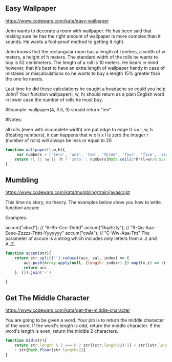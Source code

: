 
## Easy Wallpaper
https://www.codewars.com/kata/easy-wallpaper

John wants to decorate a room with wallpaper. He has been said that making sure he has the right amount of wallpaper is more complex than it sounds. He wants a fool-proof method to getting it right.

John knows that the rectangular room has a length of l meters, a width of w meters, a height of h meters. The standard width of the rolls he wants to buy is 52 centimeters. The length of a roll is 10 meters. He bears in mind however, that it’s best to have an extra length of wallpaper handy in case of mistakes or miscalculations so he wants to buy a length 15% greater than the one he needs.

Last time he did these calculations he caught a headache so could you help John? Your function wallpaper(l, w, h) should return as a plain English word in lower case the number of rolls he must buy.

#Example: wallpaper(4, 3.5, 3) should return "ten"

#Notes:

all rolls (even with incomplete width) are put edge to edge
0 <= l, w, h (floating numbers), it can happens that w x h x l is zero
the integer r (number of rolls) will always be less or equal to 20

```javascript
function wallpaper(l,w,h){
	 var numbers = ['zero', 'one', 'two', 'three', 'four', 'five', 'six', 'seven', 'eight', 'nine', 'ten', 'eleven', 'twelve', 'thirteen', 'fourteen', 'fifteen', 'sixteen', 'seventeen', 'eighteen', 'nineteen', 'twenty'];
	return !l || !w || !h ? 'zero' : numbers[Math.ceil(2*h*(l+w)/0.52/10 * 1.15)];
}
```
## Mumbling
https://www.codewars.com/kata/mumbling/train/javascript

This time no story, no theory. The examples below show you how to write function accum:

Examples:

accum("abcd");    // "A-Bb-Ccc-Dddd"
accum("RqaEzty"); // "R-Qq-Aaa-Eeee-Zzzzz-Tttttt-Yyyyyyy"
accum("cwAt");    // "C-Ww-Aaa-Tttt"
The parameter of accum is a string which includes only letters from a..z and A..Z.

```javascript
function accum(str){
	return str.split('').reduce((acc, val, index) => {
		acc.push(Array.apply(null, {length: index+1 }).map((x,i) => !i ? val.toUpperCase() : val.toLowerCase()).join(''))
		return acc
	}, []).join('-')
	
}
```

## Get The Middle Character
https://www.codewars.com/kata/get-the-middle-character

You are going to be given a word. Your job is to return the middle character of the word. If the word's length is odd, return the middle character. If the word's length is even, return the middle 2 characters.

```javascript
function mid(str){
	return str.length % 2 === 0 ? str[(str.length/2)-1] + str[(str.length/2)] 
	: str[Math.floor(str.length/2)]
}
```
